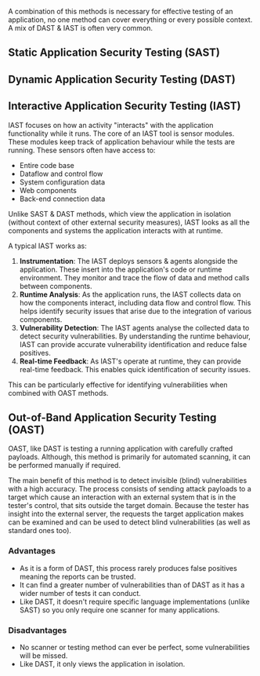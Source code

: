 A combination of this methods is necessary for effective testing of an application, no one method can cover everything or every possible context. A mix of DAST & IAST is often very common.

## Static Application Security Testing (SAST)

## Dynamic Application Security Testing (DAST)

## Interactive Application Security Testing (IAST)
IAST focuses on how an activity "interacts" with the application functionality while it runs. The core of an IAST tool is sensor modules. These modules keep track of application behaviour while the tests are running. These sensors often have access to:
- Entire code base
- Dataflow and control flow
- System configuration data
- Web components
- Back-end connection data

Unlike SAST & DAST methods, which view the application in isolation (without context of other external security measures), IAST looks as all the components and systems the application interacts with at runtime.

A typical IAST works as:
1. **Instrumentation**: The IAST deploys sensors & agents alongside the application. These insert into the application's code or runtime environment. They monitor and trace the flow of data and method calls between components.
2. **Runtime Analysis**: As the application runs, the IAST collects data on how the components interact, including data flow and control flow. This helps identify security issues that arise due to the integration of various components.
3. **Vulnerability Detection**: The IAST agents analyse the collected data to detect security vulnerabilities. By understanding the runtime behaviour, IAST can provide accurate vulnerability identification and reduce false positives.
4. **Real-time Feedback**: As IAST's operate at runtime, they can provide real-time feedback. This enables quick identification of security issues.

This can be particularly effective for identifying vulnerabilities when combined with OAST methods.

## Out-of-Band Application Security Testing (OAST)
OAST, like DAST is testing a running application with carefully crafted payloads. Although, this method is primarily for automated scanning, it can be performed manually if required.

The main benefit of this method is to detect invisible (blind) vulnerabilities with a high accuracy. The process consists of sending attack payloads to a target which cause an interaction with an external system that is in the tester's control, that sits outside the target domain. Because the tester has insight into the external server, the requests the target application makes can be examined and can be used to detect blind vulnerabilities (as well as standard ones too).

### Advantages
- As it is a form of DAST, this process rarely produces false positives meaning the reports can be trusted.
- It can find a greater number of vulnerabilities than of DAST as it has a wider number of tests it can conduct.
- Like DAST, it doesn't require specific language implementations (unlike SAST) so you only require one scanner for many applications.

### Disadvantages
- No scanner or testing method can ever be perfect, some vulnerabilities will be missed.
- Like DAST, it only views the application in isolation.